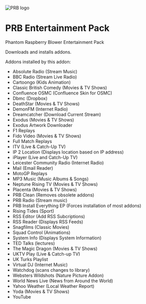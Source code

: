 ![PRB logo](https://github.com/PhantomRaspberryBlower/repository.prb-entertainment-pack/blob/master/repository.prb-entertainment-pack/icon.png)

PRB Entertainment Pack
======================

Phantom Raspberry Blower Entertainment Pack

Downloads and installs addons.

Addons installed by this addon:
  - Absolute Radio (Stream Music)
  - BBC Radio (Stream Live Radio)
  - Cartoongo (Kids Animation)
  - Classic British Comedy (Movies & TV Shows)
  - Confluence OSMC (Confluence Skin for OSMC)
  - Dbmc (Dropbox)
  - DeathStar (Movies & TV Shows)
  - DemonFM (Internet Radio)
  - Dreamcatcher (Download Current Stream)
  - Exodus (Movies & TV Shows)
  - Exodus Artwork Downloader
  - F1 Replays
  - Fido Video (Movies & TV Shows)
  - Full Match Replays
  - ITV (Live & Catch-Up TV)
  - IP 2 Location (Displays location based on IP address)
  - iPlayer (Live and Catch-Up TV)
  - Leicester Community Radio (Internet Radio)
  - Mail (Email Reader)
  - MotoGP Replays
  - MP3 Music (Music Albums & Songs)
  - Neptune Rising TV (Movies & TV Shows)
  - Placenta (Movies & TV Shows)
  - PRB Clean (Removes obsolete addons)
  - PRB Radio (Stream music)
  - PRB Install Everything EP (Forces installation of most addons)
  - Rising Tides (Sport)
  - RSS Editor (Add RSS Subcriptions)
  - RSS Reader (Displays RSS Feeds)
  - Snagfilms (Classic Movies)
  - Squad Control (Animations)
  - System Info (Displays System Information)
  - TED Talks (lectures)
  - The Magic Dragon (Movies & TV Shows)
  - UKTV Play (Live & Catch-up TV)
  - UK Turks Playlist
  - Virtual DJ (Internet Music)
  - Watchdog (scans changes to library)
  - Websters Wildshots (Nature Picture Addon)
  - World News Live (News from Around the World)
  - Yahoo Weather (Local Weather Report)
  - Yoda (Movies & TV Shows)
  - YouTube

